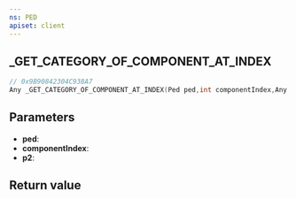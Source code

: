 ```yaml
---
ns: PED
apiset: client
---
```

## _GET_CATEGORY_OF_COMPONENT_AT_INDEX

```c
// 0x9B90842304C938A7
Any _GET_CATEGORY_OF_COMPONENT_AT_INDEX(Ped ped,int componentIndex,Any p2);
```


## Parameters
* **ped**:
* **componentIndex**:
* **p2**:

## Return value


